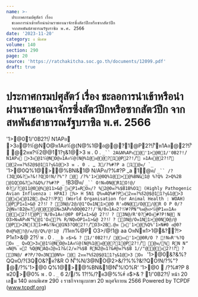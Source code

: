 ```yaml
---
name: >-
  ประกาศกรมปศุสัตว์ เรื่อง
  ชะลอการนำเข้าหรือนำผ่านราชอาณาจักรซึ่งสัตว์ปีกหรือซากสัตว์ปีก
  จากสหพันธ์สาธารณรัฐบราซิล พ.ศ. 2566
date: '2023-11-20'
category: ง พิเศษ
volume: 140
section: 290
page: 20
source: 'https://ratchakitcha.soc.go.th/documents/12099.pdf'
draft: true
---
```


# ประกาศกรมปศุสัตว์ เรื่อง ชะลอการนำเข้าหรือนำผ่านราชอาณาจักรซึ่งสัตว์ปีกหรือซากสัตว์ปีก จากสหพันธ์สาธารณรัฐบราซิล พ.ศ. 2566

'1>@01/'0B2?!/์ N1APอ >3อ@1%ํ@NO@ห1Aอ%ํ@(N@%1@อ@@?1@P2?!/์'ีห1Aอ@2?!/์'ี @2หพ?%$์2@$@11?ฐ&1@>3 พ . 0 . `_`` 2A&N%APอ@'1>@01/'0B2?!/์ N1APอ >3อ@1%ํ@NO@ห1Aอ%ํ@(N@%1@อ@@?1@P2?!/์'ี ห1Aอ@2?!/์'ี @2หพ?%$์2@$@11?ฐ&1@>3 พ . 0 . `_`` 3/?%#?P a 1@ค/ `_`` '1>@0Q%1@>@%BN&1@ N/APอ/?%#?P _a 1@ค/ `_`` /?(3QO&?ค?&!?QO!N/?%"? @ /?%'1>@0Q%1@>@%BN&1@ %?Q% 2>Q%2B @1QO&?ค?&Q%/?%#?P _` !B3@ค/ `_`` O!Nอ0N@R1O!@/ 0?/?@11@0@%@11>&@ อP1คROห/? %2@0พ?%$B์1B%O1 (Highly Pathogenic Avian Influenza : HPAI) %> H 5N1 Q%พAQ%#?Pอ2หพ?%$์2@$@11?ฐ&1@>3 @อค์@12B.@พ2?!/์P3 (World Organisation for Animal Health : WOAH) @PP1ค1>&@ 2?!/์ ? 3N@/2@/@1"Oพ1N1>@0 R'อ0N@/O@/@R O P 0/?2@Nห!B2ํ@ค?/@@@1Nค3APอ%0O@02?!/์'N/0ห1Aอ2?!/์#?PN'็%พ@ห>%ํ@P1คห1Aอ @อ2?!/์@P'N/0ห1Aอ!@0P 0P1ค1>&@ 2?!/์ ? 3N@/R'0?#Oอ#?P!N@ N O3>NพAPอN'็%@1'Oอ?% R/NQหOP1ค1>&@ 2?!/์ ? 3N@/Oพ1N1>@0NO@/@ @P>2N(31>#&!Nอ@1N3?Q02?!/์'ีO3>2B.@พ อ'1>@%Q%'1>N#0 อ@0?0อํ@%@!@/ค/@/Q%/@!1@ ` /11คห%@P O3>/@!1@ aa OหNพ1>1@&??!> P1ค1>&@ 2?!/์ พ . 0 . `__b อ$>& ? 1/'0B2?!/์ @ออ'1>@0R/O ? !NอR'%?Q Oอ _ QหO>3อ@1%ํ@NO@ห1Aอ%ํ@(N@%1@อ@@?1@P2?!/์'ี ํ@พ/% RN N'็ หN@% ห2์ %Qํ@NAQอ2ํ@ห1?&(2/พ?%$B์ RN2ํ@ห1?&#ํ@พ?%$B์ 1//"@@อ2?!/์'ี ? 3N@/ #?P/?Oห3Nํ@N%> @ 2หพ?%$์2@$@11?ฐ&1@>3 Oอ ` '1>@0&?&%?QQหO/?(3QO&?ค?&R O N'็%N/3@NO@2>&/?%%?&!?QO!N/?%"? @/?%'1>@0 Q%1@>@%BN&1@N'็%!O%R' '1>@0  /?%#?P 8 พ20>@0% พ . 0 . `_` 6 2//% 1?!%/?ค3@%%#์ อ$>& ? 1/'0B2?!/์ หน้า 20 เลม 140 ตอนพิเศษ 290 ง ราชกิจจานุเบกษา 20 พฤศจิกายน 2566 Powered by TCPDF (www.tcpdf.org)
